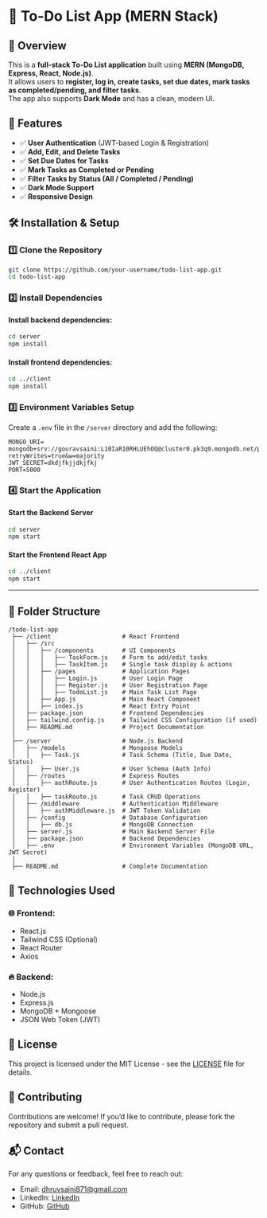 # 📝 To-Do List App (MERN Stack)

## 🚀 Overview
This is a **full-stack To-Do List application** built using **MERN (MongoDB, Express, React, Node.js)**.  
It allows users to **register, log in, create tasks, set due dates, mark tasks as completed/pending, and filter tasks**.  
The app also supports **Dark Mode** and has a clean, modern UI.  

## 🎯 Features
- ✅ **User Authentication** (JWT-based Login & Registration)  
- ✅ **Add, Edit, and Delete Tasks**  
- ✅ **Set Due Dates for Tasks**  
- ✅ **Mark Tasks as Completed or Pending**  
- ✅ **Filter Tasks by Status (All / Completed / Pending)**  
- ✅ **Dark Mode Support**  
- ✅ **Responsive Design**  

## 🛠 Installation & Setup
### 1️⃣ Clone the Repository
```bash
git clone https://github.com/your-username/todo-list-app.git
cd todo-list-app
```

### 2️⃣ Install Dependencies
#### Install backend dependencies:
```bash
cd server
npm install
```
#### Install frontend dependencies:
```bash
cd ../client
npm install
```

### 3️⃣ Environment Variables Setup
Create a `.env` file in the `/server` directory and add the following:
```env
MONGO_URI= mongodb+srv://gouravsaini:L10IaR10RHLUEhOQ@cluster0.pk3q9.mongodb.net/practice?retryWrites=true&w=majority
JWT_SECRET=dkdjfkjjdkjfkj
PORT=5000
```

### 4️⃣ Start the Application
#### Start the Backend Server
```bash
cd server
npm start
```
#### Start the Frontend React App
```bash
cd ../client
npm start
```

---

## 📂 Folder Structure
```
/todo-list-app
 ├── /client                    # React Frontend
 │   ├── /src
 │   │   ├── /components        # UI Components
 │   │   │   ├── TaskForm.js    # Form to add/edit tasks
 │   │   │   ├── TaskItem.js    # Single task display & actions
 │   │   ├── /pages             # Application Pages
 │   │   │   ├── Login.js       # User Login Page
 │   │   │   ├── Register.js    # User Registration Page
 │   │   │   ├── TodoList.js    # Main Task List Page
 │   │   ├── App.js             # Main React Component
 │   │   ├── index.js           # React Entry Point
 │   ├── package.json           # Frontend Dependencies
 │   ├── tailwind.config.js     # Tailwind CSS Configuration (if used)
 │   ├── README.md              # Project Documentation
 │
 ├── /server                    # Node.js Backend
 │   ├── /models                # Mongoose Models
 │   │   ├── Task.js            # Task Schema (Title, Due Date, Status)
 │   │   ├── User.js            # User Schema (Auth Info)
 │   ├── /routes                # Express Routes
 │   │   ├── authRoute.js       # User Authentication Routes (Login, Register)
 │   │   ├── taskRoute.js       # Task CRUD Operations
 │   ├── /middleware            # Authentication Middleware
 │   │   ├── authMiddleware.js  # JWT Token Validation
 │   ├── /config                # Database Configuration
 │   │   ├── db.js              # MongoDB Connection
 │   ├── server.js              # Main Backend Server File
 │   ├── package.json           # Backend Dependencies
 │   ├── .env                   # Environment Variables (MongoDB URL, JWT Secret)
 │
 ├── README.md                  # Complete Documentation
```

## 📌 Technologies Used
### 🌐 Frontend:
- React.js
- Tailwind CSS (Optional)
- React Router
- Axios

### 🔥 Backend:
- Node.js
- Express.js
- MongoDB + Mongoose
- JSON Web Token (JWT)

## 📜 License
This project is licensed under the MIT License - see the [LICENSE](LICENSE) file for details.

## 🤝 Contributing
Contributions are welcome! If you’d like to contribute, please fork the repository and submit a pull request.

## 📬 Contact
For any questions or feedback, feel free to reach out:
- Email: dhruvsaini871@gmail.com
- LinkedIn: [ LinkedIn](https://www.linkedin.com/in/dhruv-saini-a88482241/)
- GitHub: [ GitHub](https://github.com/dhruv871saini)

